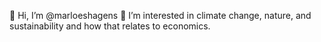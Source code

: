 👋 Hi, I’m @marloeshagens
🌱 I’m interested in climate change, nature, and sustainability and how that relates to economics.

<!---
marloeshagens/marloeshagens is a ✨ special ✨ repository because its `README.md` (this file) appears on your GitHub profile.
You can click the Preview link to take a look at your changes.
--->
